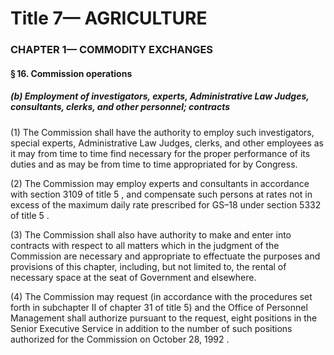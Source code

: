
# Title 7— AGRICULTURE
### CHAPTER 1— COMMODITY EXCHANGES
#### § 16. Commission operations
##### (b) Employment of investigators, experts, Administrative Law Judges, consultants, clerks, and other personnel; contracts

(1) The Commission shall have the authority to employ such investigators, special experts, Administrative Law Judges, clerks, and other employees as it may from time to time find necessary for the proper performance of its duties and as may be from time to time appropriated for by Congress.

(2) The Commission may employ experts and consultants in accordance with section 3109 of title 5 , and compensate such persons at rates not in excess of the maximum daily rate prescribed for GS–18 under section 5332 of title 5 .

(3) The Commission shall also have authority to make and enter into contracts with respect to all matters which in the judgment of the Commission are necessary and appropriate to effectuate the purposes and provisions of this chapter, including, but not limited to, the rental of necessary space at the seat of Government and elsewhere.

(4) The Commission may request (in accordance with the procedures set forth in subchapter II of chapter 31 of title 5) and the Office of Personnel Management shall authorize pursuant to the request, eight positions in the Senior Executive Service in addition to the number of such positions authorized for the Commission on October 28, 1992 .
